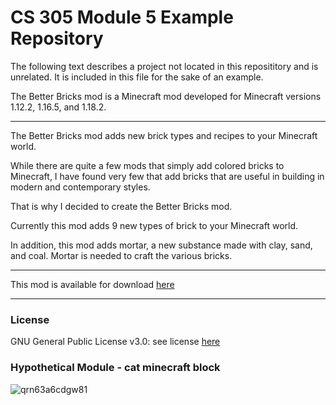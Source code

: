 # CS 305 Module 5 Example Repository

The following text describes a project not located in this reposititory and is unrelated. It is included in this file for the sake of an example.

The Better Bricks mod is a Minecraft mod developed for Minecraft versions 1.12.2, 1.16.5, and 1.18.2.

---
The Better Bricks mod adds new brick types and recipes to your Minecraft world.

While there are quite a few mods that simply add colored bricks to Minecraft, I have found very few that add bricks that are useful in building in modern and contemporary styles.

That is why I decided to create the Better Bricks mod.

Currently this mod adds 9 new types of brick to your Minecraft world.

In addition, this mod adds mortar, a new substance made with clay, sand, and coal. Mortar is needed to craft the various bricks.

---

This mod is available for download [here](https://www.curseforge.com/minecraft/mc-mods/better-bricks-mod)

---
### License
GNU General Public License v3.0: see license [here](https://github.com/qejmc/CS305_Module5/blob/main/LICENSE)


### Hypothetical Module - cat minecraft block
![qrn63a6cdgw81](https://user-images.githubusercontent.com/93495711/166122565-a0fd7441-8993-4ee3-8c22-8ee224b8ebcd.jpg)
